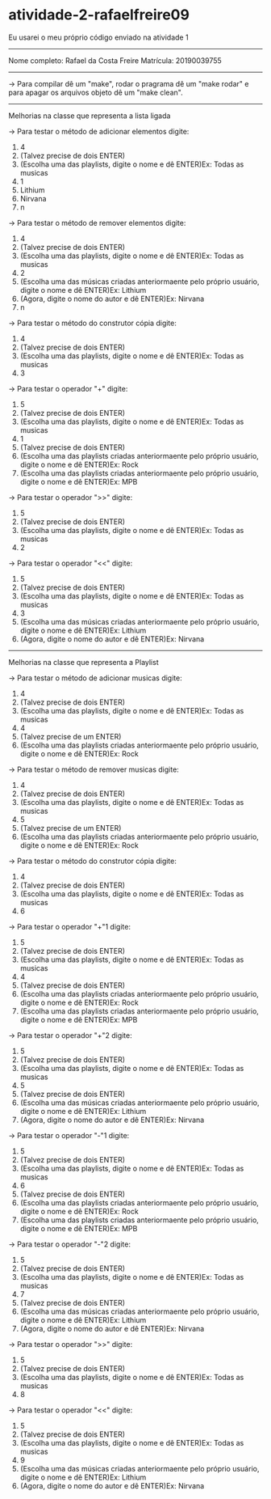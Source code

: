 # atividade-2-rafaelfreire09

Eu usarei o meu próprio código enviado na atividade 1

-----------------------------------------------------------------------------------------------------------------------------------

Nome completo: Rafael da Costa Freire
Matrícula: 20190039755

-----------------------------------------------------------------------------------------------------------------------------------

-> Para compilar dê um "make", rodar o pragrama dê um "make rodar" e para apagar os arquivos objeto dê um "make clean".

-----------------------------------------------------------------------------------------------------------------------------------

Melhorias na classe que representa a lista ligada

-> Para testar o método de adicionar elementos digite:

1) 4
2) (Talvez precise de dois ENTER)
3) (Escolha uma das playlists, digite o nome e dê ENTER)Ex: Todas as musicas
4) 1
5) Lithium
6) Nirvana
7) n

-> Para testar o método de remover elementos digite:

1) 4
2) (Talvez precise de dois ENTER)
3) (Escolha uma das playlists, digite o nome e dê ENTER)Ex: Todas as musicas
4) 2
5) (Escolha uma das músicas criadas anteriormaente pelo próprio usuário, digite o nome e dê ENTER)Ex: Lithium
6) (Agora, digite o nome do autor e dê ENTER)Ex: Nirvana
7) n

-> Para testar o método do construtor cópia digite:

1) 4
2) (Talvez precise de dois ENTER)
3) (Escolha uma das playlists, digite o nome e dê ENTER)Ex: Todas as musicas
4) 3

-> Para testar o operador "+" digite:

1) 5
2) (Talvez precise de dois ENTER)
3) (Escolha uma das playlists, digite o nome e dê ENTER)Ex: Todas as musicas
4) 1
5) (Talvez precise de dois ENTER)
6) (Escolha uma das playlists criadas anteriormaente pelo próprio usuário, digite o nome e dê ENTER)Ex: Rock
7) (Escolha uma das playlists criadas anteriormaente pelo próprio usuário, digite o nome e dê ENTER)Ex: MPB

-> Para testar o operador ">>" digite:

1) 5
2) (Talvez precise de dois ENTER)
3) (Escolha uma das playlists, digite o nome e dê ENTER)Ex: Todas as musicas
4) 2

-> Para testar o operador "<<" digite:

1) 5
2) (Talvez precise de dois ENTER)
3) (Escolha uma das playlists, digite o nome e dê ENTER)Ex: Todas as musicas
4) 3
5) (Escolha uma das músicas criadas anteriormaente pelo próprio usuário, digite o nome e dê ENTER)Ex: Lithium
6) (Agora, digite o nome do autor e dê ENTER)Ex: Nirvana

-----------------------------------------------------------------------------------------------------------------------------------

Melhorias na classe que representa a Playlist

-> Para testar o método de adicionar musicas digite:

1) 4
2) (Talvez precise de dois ENTER)
3) (Escolha uma das playlists, digite o nome e dê ENTER)Ex: Todas as musicas
4) 4
5) (Talvez precise de um ENTER)
6) (Escolha uma das playlists criadas anteriormaente pelo próprio usuário, digite o nome e dê ENTER)Ex: Rock

-> Para testar o método de remover musicas digite:

1) 4
2) (Talvez precise de dois ENTER)
3) (Escolha uma das playlists, digite o nome e dê ENTER)Ex: Todas as musicas
4) 5
5) (Talvez precise de um ENTER)
6) (Escolha uma das playlists criadas anteriormaente pelo próprio usuário, digite o nome e dê ENTER)Ex: Rock

-> Para testar o método do construtor cópia digite:

1) 4
2) (Talvez precise de dois ENTER)
3) (Escolha uma das playlists, digite o nome e dê ENTER)Ex: Todas as musicas
4) 6

-> Para testar o operador "+"1 digite:

1) 5
2) (Talvez precise de dois ENTER)
3) (Escolha uma das playlists, digite o nome e dê ENTER)Ex: Todas as musicas
4) 4
5) (Talvez precise de dois ENTER)
6) (Escolha uma das playlists criadas anteriormaente pelo próprio usuário, digite o nome e dê ENTER)Ex: Rock
7) (Escolha uma das playlists criadas anteriormaente pelo próprio usuário, digite o nome e dê ENTER)Ex: MPB

-> Para testar o operador "+"2 digite:

1) 5
2) (Talvez precise de dois ENTER)
3) (Escolha uma das playlists, digite o nome e dê ENTER)Ex: Todas as musicas
4) 5
5) (Talvez precise de dois ENTER)
6) (Escolha uma das músicas criadas anteriormaente pelo próprio usuário, digite o nome e dê ENTER)Ex: Lithium
7) (Agora, digite o nome do autor e dê ENTER)Ex: Nirvana

-> Para testar o operador "-"1 digite:

1) 5
2) (Talvez precise de dois ENTER)
3) (Escolha uma das playlists, digite o nome e dê ENTER)Ex: Todas as musicas
4) 6
5) (Talvez precise de dois ENTER)
6) (Escolha uma das playlists criadas anteriormaente pelo próprio usuário, digite o nome e dê ENTER)Ex: Rock
7) (Escolha uma das playlists criadas anteriormaente pelo próprio usuário, digite o nome e dê ENTER)Ex: MPB

-> Para testar o operador "-"2 digite:

1) 5
2) (Talvez precise de dois ENTER)
3) (Escolha uma das playlists, digite o nome e dê ENTER)Ex: Todas as musicas
4) 7
5) (Talvez precise de dois ENTER)
6) (Escolha uma das músicas criadas anteriormaente pelo próprio usuário, digite o nome e dê ENTER)Ex: Lithium
7) (Agora, digite o nome do autor e dê ENTER)Ex: Nirvana

-> Para testar o operador ">>" digite:

1) 5
2) (Talvez precise de dois ENTER)
3) (Escolha uma das playlists, digite o nome e dê ENTER)Ex: Todas as musicas
4) 8

-> Para testar o operador "<<" digite:

1) 5
2) (Talvez precise de dois ENTER)
3) (Escolha uma das playlists, digite o nome e dê ENTER)Ex: Todas as musicas
4) 9
5) (Escolha uma das músicas criadas anteriormaente pelo próprio usuário, digite o nome e dê ENTER)Ex: Lithium
6) (Agora, digite o nome do autor e dê ENTER)Ex: Nirvana
